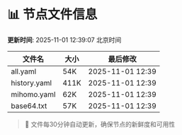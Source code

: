 # 📊 节点文件信息

**更新时间**: 2025-11-01 12:39:07 北京时间

| 文件名 | 大小 | 最后修改 |
|--------|------|----------|
| all.yaml | 54K | 2025-11-01 12:39 |
| history.yaml | 411K | 2025-11-01 12:39 |
| mihomo.yaml | 62K | 2025-11-01 12:39 |
| base64.txt | 57K | 2025-11-01 12:39 |

> 🔄 文件每30分钟自动更新，确保节点的新鲜度和可用性
